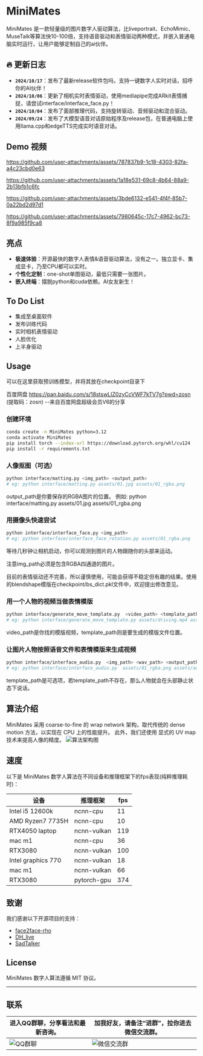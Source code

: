 # MiniMates

MiniMates 是一款轻量级的图片数字人驱动算法，比liveportrait、EchoMimic、MuseTalk等算法快10-100倍，支持语音驱动和表情驱动两种模式，并嵌入普通电脑实时运行，让用户能够定制自己的ai伙伴。

## 🔥 更新日志
- **`2024/10/17`**：发布了最新release软件包吗，支持一键数字人实时对话，招呼你的AI伙伴！
- **`2024/10/06`**：更新了相机实时表情驱动，使用mediapipe完成ARkit表情捕捉，请尝试interface/interface_face.py！
- **`2024/10/04`**：发布了面部推理代码，支持旋转驱动、音频驱动和混合驱动。
- **`2024/09/24`**：发布了大模型语音对话原始程序及release包，在普通电脑上使用llama.cpp和edgeTTS完成实时语音对话。
## Demo 视频


https://github.com/user-attachments/assets/787837b9-1c18-4303-82fa-a4c23cbd0e63


https://github.com/user-attachments/assets/1a18e531-69c8-4b64-88a9-2b13bfb1c6fc


https://github.com/user-attachments/assets/3bde6132-e541-4f4f-85b7-0a22bd2d97d1


https://github.com/user-attachments/assets/7980645c-17c7-4962-bc73-8f9a985f9ca8

## 亮点
- **极速体验**：开源最快的数字人表情&语音驱动算法，没有之一。独立显卡、集成显卡，乃至CPU都可以实时。
- **个性化定制**：one-shot单图驱动，最低只需要一张图片。
- **嵌入终端**：摆脱python和cuda依赖。AI女友新生！

## To Do List
- 集成至桌面软件
- 发布训练代码
- 实时相机表情驱动
- 人脸优化
- 上半身驱动
## Usage
可以在这里获取预训练模型，并将其放在checkpoint目录下

百度网盘 https://pan.baidu.com/s/18stswLIZ0zyCcVWF7kTV7g?pwd=zosn  (提取码：zosn)
--来自百度网盘超级会员V6的分享
### 创建环境
```bash
conda create -n MiniMates python=3.12
conda activate MiniMates
pip install torch --index-url https://download.pytorch.org/whl/cu124
pip install -r requirements.txt
```
### 人像抠图（可选）
```bash
python interface/matting.py <img_path> <output_path>
# eg: python interface/matting.py assets/01.jpg assets/01_rgba.png
```
output_path是你要保存的RGBA图片的位置。
例如: python interface/matting.py assets/01.jpg assets/01_rgba.png
### 用摄像头快速尝试

```bash
python interface/interface_face.py <img_path>
# eg: python interface/interface_face_rotation.py assets/01_rgba.png
```
等待几秒钟让相机启动，你可以观测到图片的人物跟随你的头部来运动。

注意img_path必须是包含RGBA四通道的图片。

目前的表情驱动还不完善，所以谨慎使用，可能会获得不稳定但有趣的结果。使用的blendshape模版在checkpoint/bs_dict.pkl文件中，欢迎提出修改意见。
### 用一个人物的视频当做表情模版
```bash
python interface/generate_move_template.py  <video_path> <template_path>
# eg: python interface/generate_move_template.py assets/driving.mp4 assets/driving.template
```
video_path是你找的模版视频，template_path则是要生成的模版文件位置。

### 让图片人物按照语音文件和表情模版来生成视频
```bash
python interface/interface_audio.py  <img_path> <wav_path> <output_path> <template_path>
# eg: python interface/interface_audio.py  assets/01_rgba.png assets/audio.wav assets/output.mp4 assets/driving.template
```
template_path是可选项，若template_path不存在，那么人物就会在头部静止状态下说话。
## 算法介绍
MiniMates 采用 coarse-to-fine 的 wrap network 架构，取代传统的 dense motion 方法，以实现在 CPU 上的性能提升。
此外，我们还使用 显式的 UV map 技术来提高人像的精度。
![算法架构图](#)
## 速度
以下是 MiniMates 数字人算法在不同设备和推理框架下的fps表现(纯粹推理耗时)：

| 设备                 | 推理框架           | fps |
|--------------------|----------------|-----|
| Intel i5 12600k    | ncnn-cpu       | 11  |
| AMD Ryzen7 7735H   | ncnn-cpu       | 10  |
| RTX4050 laptop     | ncnn-vulkan    | 119 |
| mac m1             | ncnn-cpu       | 36  |
| RTX3080            | ncnn-vulkan    | 100 |
| Intel graphics 770 | ncnn-vulkan    | 18  |
| mac m1             | ncnn-vulkan    | 66  |
| RTX3080            | pytorch-gpu    | 374 |



## 致谢
我们感谢以下开源项目的支持：
- [face2face-rho](#)
- [DH_live](#)
- [SadTalker](#)

## License
MiniMates 数字人算法遵循 MIT 协议。

---



## 联系
| 进入QQ群聊，分享看法和最新咨询。 | 加我好友，请备注“进群”，拉你进去微信交流群。 |
|-------------------|----------------------|
| ![QQ群聊](https://github.com/user-attachments/assets/29bfef3f-438a-4b9f-ba09-e1926d1669cb) | ![微信交流群](https://github.com/user-attachments/assets/b1f24ebb-153b-44b1-b522-14f765154110) |




